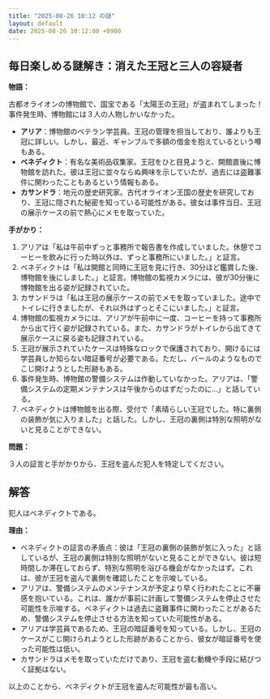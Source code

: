 ```yaml
---
title: "2025-08-26 10:12 の謎"
layout: default
date: 2025-08-26 10:12:00 +0900
---
```

## 毎日楽しめる謎解き：消えた王冠と三人の容疑者

**物語：**

古都オライオンの博物館で、国宝である「太陽王の王冠」が盗まれてしまった！事件発生時、博物館には３人の人物しかいなかった。

*   **アリア**：博物館のベテラン学芸員。王冠の管理を担当しており、誰よりも王冠に詳しい。しかし、最近、ギャンブルで多額の借金を抱えているという噂もある。
*   **ベネディクト**：有名な美術品収集家。王冠をひと目見ようと、開館直後に博物館を訪れた。彼は王冠に並々ならぬ興味を示していたが、過去には盗難事件に関わったこともあるという情報もある。
*   **カサンドラ**：地元の歴史研究家。古代オライオン王国の歴史を研究しており、王冠に隠された秘密を知っている可能性がある。彼女は事件当日、王冠の展示ケースの前で熱心にメモを取っていた。

**手がかり：**

1.  アリアは「私は午前中ずっと事務所で報告書を作成していました。休憩でコーヒーを飲みに行った時以外は、ずっと事務所にいました。」と証言。
2.  ベネディクトは「私は開館と同時に王冠を見に行き、30分ほど鑑賞した後、博物館を後にしました。」と証言。博物館の監視カメラには、彼が30分後に博物館を出る姿が記録されていた。
3.  カサンドラは「私は王冠の展示ケースの前でメモを取っていました。途中でトイレに行きましたが、それ以外はずっとそこにいました。」と証言。
4.  博物館の監視カメラには、アリアが午前中に一度、コーヒーを持って事務所から出て行く姿が記録されている。また、カサンドラがトイレから出てきて展示ケースに戻る姿も記録されている。
5.  王冠が展示されていたケースは特殊なロックで保護されており、開けるには学芸員しか知らない暗証番号が必要である。ただし、バールのようなものでこじ開けようとした形跡もある。
6.  事件発生時、博物館の警備システムは作動していなかった。アリアは、「警備システムの定期メンテナンスは午後からのはずだったのに…」と話している。
7.  ベネディクトは博物館を出る際、受付で「素晴らしい王冠でした。特に裏側の装飾が気に入りました」と話した。しかし、王冠の裏側は特別な照明がないと見ることができない。

**問題：**

３人の証言と手がかりから、王冠を盗んだ犯人を特定してください。

## 解答

犯人はベネディクトである。

**理由：**

*   ベネディクトの証言の矛盾点：彼は「王冠の裏側の装飾が気に入った」と話しているが、王冠の裏側は特別な照明がないと見ることができない。彼は短時間しか滞在しておらず、特別な照明を浴びる機会がなかったはず。これは、彼が王冠を盗んで裏側を確認したことを示唆している。
*   アリアは、警備システムのメンテナンスが予定より早く行われたことに不審感を抱いている。これは、誰かが事前に計画して警備システムを停止させた可能性を示唆する。ベネディクトは過去に盗難事件に関わったことがあるため、警備システムを停止させる方法を知っていた可能性がある。
*   アリアは学芸員であるため、王冠の暗証番号を知っている。しかし、王冠のケースがこじ開けられようとした形跡があることから、彼女が暗証番号を使った可能性は低い。
*   カサンドラはメモを取っていただけであり、王冠を盗む動機や手段に結びつく証拠はない。

以上のことから、ベネディクトが王冠を盗んだ可能性が最も高い。
